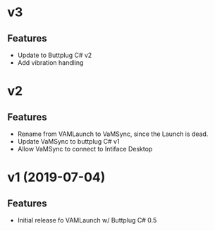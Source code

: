 # v3

## Features

- Update to Buttplug C# v2
- Add vibration handling

# v2 

## Features

- Rename from VAMLaunch to VaMSync, since the Launch is dead.
- Update VaMSync to buttplug C# v1
- Allow VaMSync to connect to Intiface Desktop

# v1 (2019-07-04)

## Features

- Initial release fo VAMLaunch w/ Buttplug C# 0.5